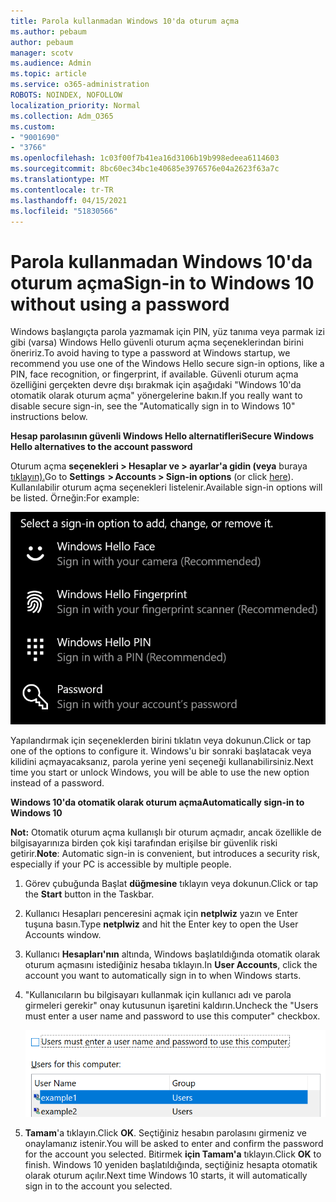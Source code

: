 ```yaml
---
title: Parola kullanmadan Windows 10'da oturum açma
ms.author: pebaum
author: pebaum
manager: scotv
ms.audience: Admin
ms.topic: article
ms.service: o365-administration
ROBOTS: NOINDEX, NOFOLLOW
localization_priority: Normal
ms.collection: Adm_O365
ms.custom:
- "9001690"
- "3766"
ms.openlocfilehash: 1c03f00f7b41ea16d3106b19b998edeea6114603
ms.sourcegitcommit: 8bc60ec34bc1e40685e3976576e04a2623f63a7c
ms.translationtype: MT
ms.contentlocale: tr-TR
ms.lasthandoff: 04/15/2021
ms.locfileid: "51830566"
---
```

# <a name="sign-in-to-windows-10-without-using-a-password"></a><span data-ttu-id="535af-102">Parola kullanmadan Windows 10'da oturum açma</span><span class="sxs-lookup"><span data-stu-id="535af-102">Sign-in to Windows 10 without using a password</span></span>

<span data-ttu-id="535af-103">Windows başlangıçta parola yazmamak için PIN, yüz tanıma veya parmak izi gibi (varsa) Windows Hello güvenli oturum açma seçeneklerindan birini öneririz.</span><span class="sxs-lookup"><span data-stu-id="535af-103">To avoid having to type a password at Windows startup, we recommend you use one of the Windows Hello secure sign-in options, like a PIN, face recognition, or fingerprint, if available.</span></span> <span data-ttu-id="535af-104">Güvenli oturum açma özelliğini gerçekten devre dışı bırakmak için aşağıdaki "Windows 10'da otomatik olarak oturum açma" yönergelerine bakın.</span><span class="sxs-lookup"><span data-stu-id="535af-104">If you really want to disable secure sign-in, see the "Automatically sign in to Windows 10" instructions below.</span></span>

<span data-ttu-id="535af-105">**Hesap parolasının güvenli Windows Hello alternatifleri**</span><span class="sxs-lookup"><span data-stu-id="535af-105">**Secure Windows Hello alternatives to the account password**</span></span>

<span data-ttu-id="535af-106">Oturum açma **seçenekleri > Hesaplar ve > ayarlar'a gidin (veya** buraya [tıklayın).](ms-settings:signinoptions?activationSource=GetHelp)</span><span class="sxs-lookup"><span data-stu-id="535af-106">Go to **Settings  > Accounts > Sign-in options** (or click [here](ms-settings:signinoptions?activationSource=GetHelp)).</span></span> <span data-ttu-id="535af-107">Kullanılabilir oturum açma seçenekleri listelenir.</span><span class="sxs-lookup"><span data-stu-id="535af-107">Available sign-in options will be listed.</span></span> <span data-ttu-id="535af-108">Örneğin:</span><span class="sxs-lookup"><span data-stu-id="535af-108">For example:</span></span>

![Oturum açma seçenekleri.](media/sign-in-options.png)

<span data-ttu-id="535af-110">Yapılandırmak için seçeneklerden birini tıklatın veya dokunun.</span><span class="sxs-lookup"><span data-stu-id="535af-110">Click or tap one of the options to configure it.</span></span> <span data-ttu-id="535af-111">Windows'u bir sonraki başlatacak veya kilidini açmayacaksanız, parola yerine yeni seçeneği kullanabilirsiniz.</span><span class="sxs-lookup"><span data-stu-id="535af-111">Next time you start or unlock Windows, you will be able to use the new option instead of a password.</span></span> 

<span data-ttu-id="535af-112">**Windows 10'da otomatik olarak oturum açma**</span><span class="sxs-lookup"><span data-stu-id="535af-112">**Automatically sign-in to Windows 10**</span></span>

<span data-ttu-id="535af-113">**Not:** Otomatik oturum açma kullanışlı bir oturum açmadır, ancak özellikle de bilgisayarınıza birden çok kişi tarafından erişilse bir güvenlik riski getirir.</span><span class="sxs-lookup"><span data-stu-id="535af-113">**Note**: Automatic sign-in is convenient, but introduces a security risk, especially if your PC is accessible by multiple people.</span></span> 

1. <span data-ttu-id="535af-114">Görev çubuğunda Başlat **düğmesine** tıklayın veya dokunun.</span><span class="sxs-lookup"><span data-stu-id="535af-114">Click or tap the **Start** button in the Taskbar.</span></span>

2. <span data-ttu-id="535af-115">Kullanıcı Hesapları penceresini açmak için **netplwiz** yazın ve Enter tuşuna basın.</span><span class="sxs-lookup"><span data-stu-id="535af-115">Type **netplwiz** and hit the Enter key to open the User Accounts window.</span></span>

3. <span data-ttu-id="535af-116">Kullanıcı **Hesapları'nın** altında, Windows başlatıldığında otomatik olarak oturum açmasını istediğiniz hesaba tıklayın.</span><span class="sxs-lookup"><span data-stu-id="535af-116">In **User Accounts**, click the account you want to automatically sign in to when Windows starts.</span></span>

4. <span data-ttu-id="535af-117">"Kullanıcıların bu bilgisayarı kullanmak için kullanıcı adı ve parola girmeleri gerekir" onay kutusunun işaretini kaldırın.</span><span class="sxs-lookup"><span data-stu-id="535af-117">Uncheck the "Users must enter a user name and password to use this computer" checkbox.</span></span>

    ![Kullanıcıların bir kullanıcı adı ve parola seçeneği girmeleri gerekir.](media/users-must-enter-username.png)

5. <span data-ttu-id="535af-119">**Tamam**'a tıklayın.</span><span class="sxs-lookup"><span data-stu-id="535af-119">Click **OK**.</span></span> <span data-ttu-id="535af-120">Seçtiğiniz hesabın parolasını girmeniz ve onaylamanız istenir.</span><span class="sxs-lookup"><span data-stu-id="535af-120">You will be asked to enter and confirm the password for the account you selected.</span></span> <span data-ttu-id="535af-121">Bitirmek **için Tamam'a** tıklayın.</span><span class="sxs-lookup"><span data-stu-id="535af-121">Click **OK** to finish.</span></span> <span data-ttu-id="535af-122">Windows 10 yeniden başlatıldığında, seçtiğiniz hesapta otomatik olarak oturum açılır.</span><span class="sxs-lookup"><span data-stu-id="535af-122">Next time Windows 10 starts, it will automatically sign in to the account you selected.</span></span>

